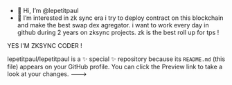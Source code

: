 - 👋 Hi, I’m @lepetitpaul
- 👀 I’m interested in zk sync era
i try to deploy contract on this blockchain and make the best swap dex agregator.
i want to work every day in github during 2 years on zksync projects.
zk is the best roll up for tps !  

YES I'M ZKSYNC CODER ! 

lepetitpaul/lepetitpaul is a ✨ special ✨ repository because its `README.md` (this file) appears on your GitHub profile.
You can click the Preview link to take a look at your changes.
--->
